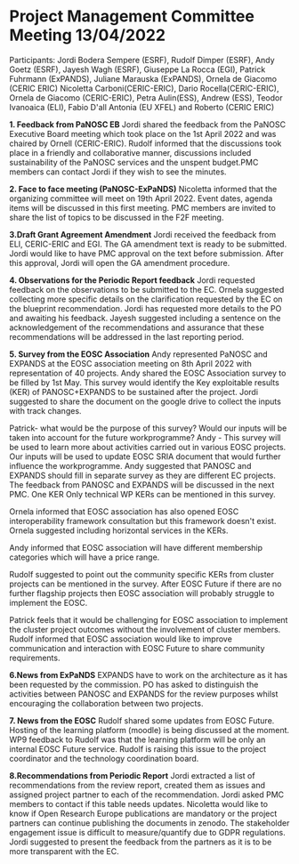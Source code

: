 Project Management Committee Meeting 13/04/2022
===============================================

Participants: Jordi Bodera Sempere (ESRF), Rudolf Dimper (ESRF), Andy Goetz (ESRF), Jayesh Wagh (ESRF), Giuseppe La Rocca (EGI), Patrick Fuhrmann (ExPANDS), Juliane Marauska (ExPANDS), Ornela de Giacomo (CERIC ERIC)
Nicoletta Carboni(CERIC-ERIC), Dario Rocella(CERIC-ERIC), Ornela de Giacomo (CERIC-ERIC), Petra Aulin(ESS), Andrew (ESS), Teodor Ivanoaica (ELI), Fabio D'all Antonia (EU XFEL) and Roberto (CERIC ERIC)


**1. Feedback from PaNOSC EB**
Jordi shared the feedback from the PaNOSC Executive Board meeting which took place on the 1st April 2022 and was chaired by Ornell (CERIC-ERIC). Rudolf informed that the discussions took place in a friendly and collaborative manner, discussions included sustainability of the PaNOSC services and the unspent budget.PMC members can contact Jordi if they wish to see the minutes.

**2. Face to face meeting (PaNOSC-ExPaNDS)**
Nicoletta informed that the organizing committee will meet on 19th April 2022. Event dates, agenda items will be discussed in this first meeting. PMC members are invited to share the list of topics to be discussed in the F2F meeting.


**3.Draft Grant Agreement Amendment**
Jordi received the feedback from ELI, CERIC-ERIC and EGI. The GA amendment text is ready to be submitted. Jordi would like to have PMC approval on the text before submission. After this approval, Jordi will open the GA amendment procedure.

**4. Observations for the Periodic Report feedback**
Jordi requested feedback on the observations to be submitted to the EC. Ornela suggested collecting more specific details on the clarification requested by the EC on the blueprint recommendation. Jordi has requested more details to the PO and awaiting his feedback.
Jayesh suggested including a sentence on the acknowledgement of the recommendations and assurance that these recommendations will be addressed in the last reporting period.

**5. Survey from the EOSC Association**
Andy represented PaNOSC and EXPANDS at the EOSC association meeting on 8th April 2022 with representation of 40 projects. Andy shared the EOSC Association survey to be filled by 1st May. This survey would identify the Key exploitable results (KER) of PANOSC+EXPANDS to be sustained after the project.
Jordi suggested to share the document on the google drive to collect the inputs with track changes. 

Patrick- what would be the purpose of this survey? Would our inputs will be taken into account for the future workprogramme?
Andy - This survey will be used to learn more about activities carried out in various EOSC projects. Our inputs will be used to update EOSC SRIA document that would further influence the workprogramme.
Andy suggested that PANOSC and EXPANDS should fill in separate survey as they are different EC projects. The feedback from PANOSC and EXPANDS will be discussed in the next PMC. One KER 
Only technical WP KERs can be mentioned in this survey.

Ornela informed that EOSC association has also opened EOSC interoperability framework consultation but this framework doesn't exist. Ornela suggested including horizontal services in the KERs.

Andy informed that EOSC association will have different membership categories which will have a price range. 

Rudolf suggested to point out the community specific KERs from cluster projects can be mentioned in the survey. After EOSC Future if there are no further flagship projects then EOSC association will probably struggle to implement the EOSC.

Patrick feels that it would be challenging for EOSC association to implement the cluster project outcomes without the involvement of cluster members. Rudolf informed that EOSC association would like to improve communication and interaction with EOSC Future to share community requirements.

**6.News from ExPaNDS**
EXPANDS have to work on the architecture as it has been requested by the commission. PO has asked to distinguish the activities between PANOSC and EXPANDS for the review purposes whilst encouraging the collaboration between two projects.

**7. News from the EOSC**
Rudolf shared some updates from EOSC Future. Hosting of the learning platform (moodle) is being discussed at the moment. WP9 feedback to Rudolf was that the learning platform will be only an internal EOSC Future service. Rudolf is raising this issue to the project coordinator and the technology coordination board.

**8.Recommendations from Periodic Report**
Jordi extracted a list of recommendations from the review report, created them as issues and assigned project partner to each of the recommendation. Jordi asked PMC members to contact if this table needs updates.
Nicoletta would like to know if Open Research Europe publications are mandatory or the project partners can continue publishing the documents in zenodo. The stakeholder engagement issue is difficult to measure/quantify due to GDPR regulations.
Jordi suggested to present the feedback from the partners as it is to be more transparent with the EC. 




